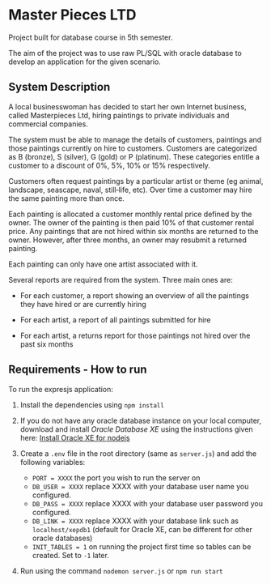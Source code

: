 # Master Pieces LTD

Project built for database course in 5th semester. 

The aim of the project was to use raw PL/SQL with oracle database to develop an application for the given scenario.

## System Description

A local businesswoman has decided to start her own Internet business, called Masterpieces Ltd, hiring 
paintings to private individuals and commercial companies.

The system must be able to manage the details of customers, paintings and those paintings currently on 
hire to customers. Customers are categorized as B (bronze), S (silver), G (gold) or P (platinum). These 
categories entitle a customer to a discount of 0%, 5%, 10% or 15% respectively. 

Customers often request paintings by a particular artist or theme (eg animal, landscape, seascape, naval, 
still‐life, etc). Over time a customer may hire the same painting more than once. 

Each painting is allocated a customer monthly rental price defined by the owner. The owner of the 
painting is then paid 10% of that customer rental price. Any paintings that are not hired within six months 
are returned to the owner. However, after three months, an owner may resubmit a returned painting. 

Each painting can only have one artist associated with it. 

Several reports are required from the system. Three main ones are: 

- For each customer, a report showing an overview of all the paintings they have hired or are currently 
hiring 

- For each artist, a report of all paintings submitted for hire 

- For each artist, a returns report for those paintings not hired over the past six months 

## Requirements - How to run

To run the expresjs application:

1. Install the dependencies using ```npm install```

2. If you do not have any oracle database instance on your local computer, download and install *Oracle Database XE* using the instructions given here: [Install Oracle XE for nodejs](https://www.oracle.com/database/technologies/appdev/quickstartnodeonprem.html) 

4. Create a ```.env``` file in the root directory (same as ```server.js```) and add the following variables:
    - ```PORT = XXXX``` the port you wish to run the server on 
    - ```DB_USER = XXXX``` replace XXXX with your database user name you configured.
    - ```DB_PASS = XXXX``` replace XXXX with your database user password you configured.
    - ```DB_LINK = XXXX``` replace XXXX with your database link such as ```localhost/xepdb1``` (default for Oracle XE, can be different for other oracle databases)
    - ```INIT_TABLES = 1``` on running the project first time so tables can be created. Set to ```-1``` later.

5. Run using the command ```nodemon server.js``` or ```npm run start```